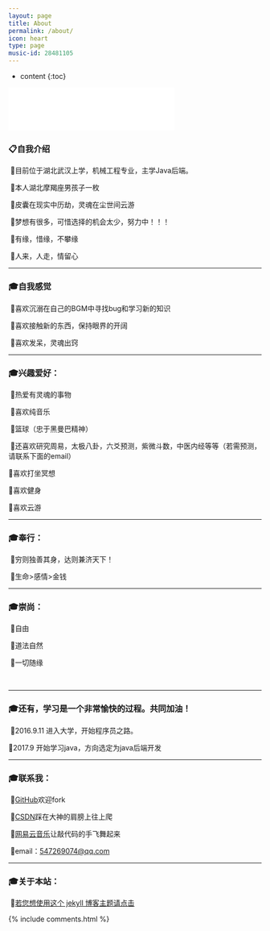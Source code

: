 ```yaml
---
layout: page
title: About
permalink: /about/
icon: heart
type: page
music-id: 28481105
---
```


* content
{:toc}
<iframe frameborder="no" border="0" marginwidth="0" marginheight="0" width="330" height="86" src="//music.163.com/outchain/player?type=2&id=487289489&auto=1&height=66"></iframe>
<p>
<h3>📋<strong>自我介绍</strong></h3>  

&nbsp;🔹目前位于湖北武汉上学，机械工程专业，主学Java后端。<br/>

&nbsp;🔹本人湖北摩羯座男孩子一枚<br/>

&nbsp;🔹皮囊在现实中历劫，灵魂在尘世间云游<br/>

&nbsp;🔹梦想有很多，可惜选择的机会太少，努力中！！！<br/>

&nbsp;🔹有缘，惜缘，不攀缘<br/>

&nbsp;🔹人来，人走，情留心<br/>

<hr>
<h3>🎓<strong>自我感觉</strong></h3>

&nbsp;🔹喜欢沉溺在自己的BGM中寻找bug和学习新的知识<br/>

&nbsp;🔹喜欢接触新的东西，保持眼界的开阔<br/>

&nbsp;🔹喜欢发呆，灵魂出窍<br/>

<p>

<hr>
<h3>🎓<strong>兴趣爱好：</strong></h3>

&nbsp;🔹热爱有灵魂的事物<br/>

&nbsp;🔹喜欢纯音乐<br/>

&nbsp;🔹篮球（忠于黑曼巴精神）<br/>

&nbsp;🔹还喜欢研究周易，太极八卦，六爻预测，紫微斗数，中医内经等等（若需预测，请联系下面的email）<br/>

🔹喜欢打坐冥想 <br/>

🔹喜欢健身<br/>

🔹喜欢云游<br/>

<p>

<hr>
<h3>🎓<strong>奉行：</strong></h3>

&nbsp;🔹穷则独善其身，达则兼济天下！<br/>

&nbsp;🔹生命>感情>金钱<br/>
<p>

<hr>
<h3>🎓<strong>崇尚：</strong></h3>

&nbsp;🔹自由<br/>

&nbsp;🔹道法自然<br/>

&nbsp;🔹一切随缘<br/>
<p>

<br/>

<hr>
<h3>🎓<strong>还有，学习是一个非常愉快的过程。共同加油！</strong></h3>
&nbsp;🔹2016.9.11 进入大学，开始程序员之路。<br/>

 🔹2017.9 开始学习java，方向选定为java后端开发<br/>

<hr>
<h3>🎓<strong>联系我：</strong></h3>
<p>
&nbsp;🔹<a href="https://github.com/BaiWeiJieKu">GitHub</a>欢迎fork<br/>

&nbsp;🔹<a href="https://blog.csdn.net/qq_36925536">CSDN</a>踩在大神的肩膀上往上爬<br/>

&nbsp;🔹<a href="https://music.163.com/#/user/home?id=302749816">网易云音乐</a>让敲代码的手飞舞起来<br/>

&nbsp;🔹email：547269074@qq.com<br/>


<hr>
<h3>🎓<strong>关于本站：</strong></h3>

&nbsp;🔹<a href="https://github.com/Stefancyy/Stefancyy.github.io">若您想使用这个 jekyll 博客主题请点击</a>
<br/>

{% include comments.html %}
